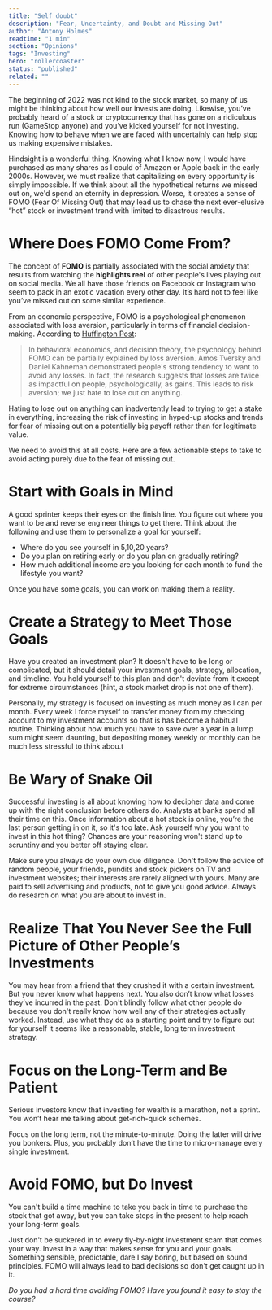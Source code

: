 ```yaml
---
title: "Self doubt"
description: "Fear, Uncertainty, and Doubt and Missing Out"
author: "Antony Holmes"
readtime: "1 min"
section: "Opinions"
tags: "Investing"
hero: "rollercoaster"
status: "published"
related: ""
---
```


The beginning of 2022 was not kind to the stock market, so many of us might be thinking about how well our invests are doing. Likewise, you’ve probably heard of a stock or cryptocurrency that has gone on a ridiculous run (GameStop anyone) and you’ve kicked yourself for not investing. Knowing how to behave when we are faced with uncertainly can help stop us making expensive mistakes.

<!-- end -->

Hindsight is a wonderful thing. Knowing what I know now, I would have purchased as many shares as I could of Amazon or Apple back in the early 2000s. However, we must realize that capitalizing on every opportunity is simply impossible. If we think about all the hypothetical returns we missed out on, we'd spend an eternity in depression. Worse, it creates a sense of FOMO (Fear Of Missing Out) that may lead us to chase the next ever-elusive “hot” stock or investment trend with limited to disastrous results.

# Where Does FOMO Come From?

The concept of **FOMO** is partially associated with the social anxiety that results from watching the **highlights reel** of other people's lives playing out on social media. We all have those friends on Facebook or Instagram who seem to pack in an exotic vacation every other day. It’s hard not to feel like you’ve missed out on some similar experience.

From an economic perspective, FOMO is a psychological phenomenon associated with loss aversion, particularly in terms of financial decision-making. According to [Huffington Post](https://www.huffpost.com/entry/the-warped-psychology-of-fomo_b_59bae251e4b02c642e4a14e2):

> In behavioral economics, and decision theory, the psychology behind FOMO can be partially explained by loss aversion. Amos Tversky and Daniel Kahneman demonstrated people's strong tendency to want to avoid any losses. In fact, the research suggests that losses are twice as impactful on people, psychologically, as gains. This leads to risk aversion; we just hate to lose out on anything.

Hating to lose out on anything can inadvertently lead to trying to get a stake in everything, increasing the risk of investing in hyped-up stocks and trends for fear of missing out on a potentially big payoff rather than for legitimate value.

We need to avoid this at all costs. Here are a few actionable steps to take to avoid acting purely due to the fear of missing out.

# Start with Goals in Mind

A good sprinter keeps their eyes on the finish line. You figure out where you want to be and reverse engineer things to get there. Think about the following and use them to personalize a goal for yourself:

- Where do you see yourself in 5,10,20 years?
- Do you plan on retiring early or do you plan on gradually retiring?
- How much additional income are you looking for each month to fund the lifestyle you want?

Once you have some goals, you can work on making them a reality.

# Create a Strategy to Meet Those Goals

Have you created an investment plan? It doesn't have to be long or complicated, but it should detail your investment goals, strategy, allocation, and timeline. You hold yourself to this plan and don't deviate from it except for extreme circumstances (hint, a stock market drop is not one of them).

Personally, my strategy is focused on investing as much money as I can per month. Every week I force myself to transfer money from my checking account to my investment accounts so that is has become a habitual routine. Thinking about how much you have to save over a year in a lump sum might seem daunting, but depositing money weekly or monthly can be much less stressful to think abou.t

# Be Wary of Snake Oil

Successful investing is all about knowing how to decipher data and come up with the right conclusion before others do. Analysts at banks spend all their time on this. Once information about a hot stock is online, you’re the last person getting in on it, so it's too late. Ask yourself why you want to invest in this hot thing? Chances are your reasoning won't stand up to scruntiny and you better off staying clear.

Make sure you always do your own due diligence. Don't follow the advice of random people, your friends, pundits and stock pickers on TV and investment websites; their interests are rarely aligned with yours. Many are paid to sell advertising and products, not to give you good advice. Always do research on what you are about to invest in.

# Realize That You Never See the Full Picture of Other People’s Investments

You may hear from a friend that they crushed it with a certain investment. But you never know what happens next. You also don’t know what losses they’ve incurred in the past. Don't blindly follow what other people do because you don't really know how well any of their strategies actually worked. Instead, use what they do as a starting point and try to figure out for yourself it seems like a reasonable, stable, long term investment strategy.

# Focus on the Long-Term and Be Patient

Serious investors know that investing for wealth is a marathon, not a sprint. You won’t hear me talking about get-rich-quick schemes.

Focus on the long term, not the minute-to-minute. Doing the latter will drive you bonkers. Plus, you probably don’t have the time to micro-manage every single investment.

# Avoid FOMO, but Do Invest

You can't build a time machine to take you back in time to purchase the stock that got away, but you can take steps in the present to help reach your long-term goals.

Just don't be suckered in to every fly-by-night investment scam that comes your way. Invest in a way that makes sense for you and your goals. Something sensible, predictable, dare I say boring, but based on sound principles. FOMO will always lead to bad decisions so don't get caught up in it.

_Do you had a hard time avoiding FOMO? Have you found it easy to stay the course?_
